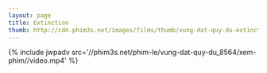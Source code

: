 ```yaml
---
layout: page
title: Extinction
thumb: http://cdn.phim3s.net/images/films/thumb/vung-dat-quy-du-extinction-2015.jpg
---
```

{% include jwpadv src='//phim3s.net/phim-le/vung-dat-quy-du_8564/xem-phim//video.mp4' %}